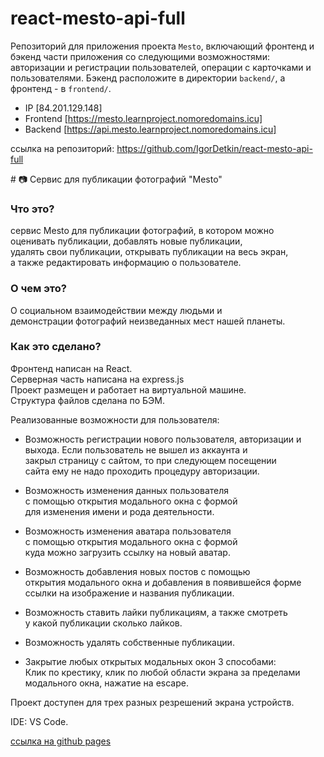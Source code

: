 # react-mesto-api-full
Репозиторий для приложения проекта `Mesto`, включающий фронтенд и бэкенд части приложения со следующими возможностями: авторизации и регистрации пользователей, операции с карточками и пользователями. Бэкенд расположите в директории `backend/`, а фронтенд - в `frontend/`. 
  
* IP [84.201.129.148]
* Frontend [https://mesto.learnproject.nomoredomains.icu]
* Backend [https://api.mesto.learnproject.nomoredomains.icu]

ссылка на репозиторий: https://github.com/IgorDetkin/react-mesto-api-full





﻿# 📷 Cервис для публикации фотографий "Mesto"

### Что это?

сервис Mesto для публикации фотографий, в котором можно   
оценивать публикации, добавлять новые публикации,   
удалять свои публикации, открывать публикации на весь экран,  
а также редактировать информацию о пользователе.  


### О чем это?

О социальном взаимодействии между людьми и  
демонстрации фотографий неизведанных мест нашей планеты.  

### Как это сделано?

Фронтенд написан на React.  
Серверная часть написана на express.js  
Проект размещен и работает на виртуальной машине.  
Структура файлов сделана по БЭМ.  

Реализованные возможности для пользователя:  

* Возможность регистрации нового пользователя, 
авторизации и выхода. 
Если пользователь не вышел из аккаунта и  
закрыл страницу с сайтом,  то при следующем посещении   
сайта ему не надо проходить процедуру авторизации.  

* Возможность изменения данных пользователя  
  с помощью открытия модального окна с формой  
  для изменения имени и рода деятельности.  
  
* Возможность изменения аватара пользователя  
  с помощью открытия модального окна с формой  
  куда можно загрузить ссылку на новый аватар.  

* Возможность добавления новых постов с помощью  
  открытия модального окна и добавления в появившейся форме  
  ссылки на изображение и названия публикации.  

* Возможность ставить лайки публикациям, а также смотреть  
  у какой публикации сколько лайков.  

* Возможность удалять собственные публикации.  

* Закрытие любых открытых модальных окон 3 способами:  
  Клик по крестику, клик по любой области экрана за пределами  
  модального окна, нажатие на escape.  


Проект доступен для трех разных резрешений экрана устройств.  

IDE: VS Code.  

[ссылка на github pages](https://igordetkin.github.io/mesto/)


